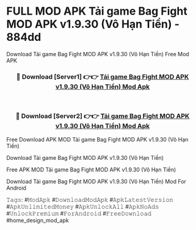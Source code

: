 # FULL MOD APK Tải game Bag Fight MOD APK v1.9.30 (Vô Hạn Tiền) - 884dd
Download Tải game Bag Fight MOD APK v1.9.30 (Vô Hạn Tiền) Free Mod APK

<div align="center">
<h3>🔴 Download [Server1] 👉👉 <a href="https://apk-comot.site?title=Tải_game_Bag_Fight_MOD_APK_v1.9.30_(Vô_Hạn_Tiền)">Tải game Bag Fight MOD APK v1.9.30 (Vô Hạn Tiền) Mod Apk</a></h3><br>

<h3>🔴 Download [Server2] 👉👉 <a href="https://apk-comot.site?title=Tải_game_Bag_Fight_MOD_APK_v1.9.30_(Vô_Hạn_Tiền)">Tải game Bag Fight MOD APK v1.9.30 (Vô Hạn Tiền) Mod Apk</a></h3>
</div>


Free Download APK MOD Tải game Bag Fight MOD APK v1.9.30 (Vô Hạn Tiền)

Download Tải game Bag Fight MOD APK v1.9.30 (Vô Hạn Tiền) 

Free APK MOD Tải game Bag Fight MOD APK v1.9.30 (Vô Hạn Tiền) 

Download Tải game Bag Fight MOD APK v1.9.30 (Vô Hạn Tiền) Mod For Android

𝚃𝚊𝚐𝚜: #𝙼𝚘𝚍𝙰𝚙𝚔 #𝙳𝚘𝚠𝚗𝚕𝚘𝚊𝚍𝙼𝚘𝚍𝙰𝚙𝚔 #𝙰𝚙𝚔𝙻𝚊𝚝𝚎𝚜𝚝𝚅𝚎𝚛𝚜𝚒𝚘𝚗 #𝙰𝚙𝚔𝚄𝚗𝚕𝚒𝚖𝚒𝚝𝚎𝚍𝙼𝚘𝚗𝚎𝚢 #𝙰𝚙𝚔𝚄𝚗𝚕𝚘𝚌𝚔𝙰𝚕𝚕 #𝙰𝚙𝚔𝙽𝚘𝙰𝚍𝚜 #𝚄𝚗𝚕𝚘𝚌𝚔𝙿𝚛𝚎𝚖𝚒𝚞𝚖 #𝙵𝚘𝚛𝙰𝚗𝚍𝚛𝚘𝚒𝚍 #𝙵𝚛𝚎𝚎𝙳𝚘𝚠𝚗𝚕𝚘𝚊𝚍 #home_design_mod_apk